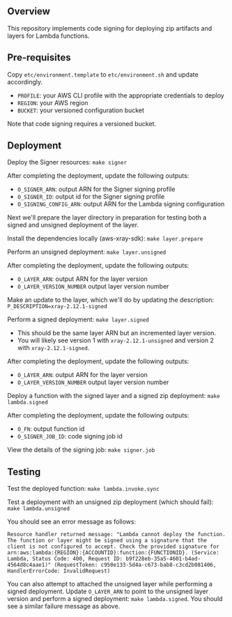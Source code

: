 ## Overview
This repository implements code signing for deploying zip artifacts and layers for Lambda functions.

## Pre-requisites
Copy `etc/environment.template` to `etc/environment.sh` and update accordingly.
* `PROFILE`: your AWS CLI profile with the appropriate credentials to deploy
* `REGION`: your AWS region
* `BUCKET`: your versioned configuration bucket

Note that code signing requires a versioned bucket.

## Deployment
Deploy the Signer resources: `make signer`

After completing the deployment, update the following outputs:
* `O_SIGNER_ARN`: output ARN for the Signer signing profile
* `O_SIGNER_ID`: output id for the Signer signing profile
* `O_SIGNING_CONFIG_ARN`: output ARN for the Lambda signing configuration

Next we'll prepare the layer directory in preparation for testing both a signed and unsigned deployment of the layer.

Install the dependencies locally (aws-xray-sdk): `make layer.prepare`

Perform an unsigned deployment: `make layer.unsigned`

After completing the deployment, update the following outputs:
* `O_LAYER_ARN`: output ARN for the layer version
* `O_LAYER_VERSION_NUMBER` output layer version number

Make an update to the layer, which we'll do by updating the description: `P_DESCRIPTION=xray-2.12.1-signed`

Perform a signed deployment: `make layer.signed`
* This should be the same layer ARN but an incremented layer version.
* You will likely see version 1 with `xray-2.12.1-unsigned` and version 2 with `xray-2.12.1-signed`.

After completing the deployment, update the following outputs:
* `O_LAYER_ARN`: output ARN for the layer version
* `O_LAYER_VERSION_NUMBER` output layer version number

Deploy a function with the signed layer and a signed zip deployment: `make lambda.signed`

After completing the deployment, update the following outputs:
* `O_FN`: output function id
* `O_SIGNER_JOB_ID`: code signing job id

View the details of the signing job: `make signer.job`

##  Testing
Test the deployed function: `make lambda.invoke.sync`

Test a deployment with an unsigned zip deployment (which should fail): `make lambda.unsigned`

You should see an error message as follows:
```
Resource handler returned message: "Lambda cannot deploy the function. The function or layer might be signed using a signature that the client is not configured to accept. Check the provided signature for arn:aws:lambda:{REGION}:{ACCOUNTID}:function:{FUNCTIONID}. (Service: Lambda, Status Code: 400, Request ID: b9f228eb-35a5-4601-b4ad-4564d8c4aae1)" (RequestToken: c950e133-5d4a-c673-bab8-c3cd2b081406, HandlerErrorCode: InvalidRequest)
```

You can also attempt to attached the unsigned layer while performing a signed deployment. Update `O_LAYER_ARN` to point to the unsigned layer version and perform a signed deployment: `make lambda.signed`. You should see a similar failure message as above.
